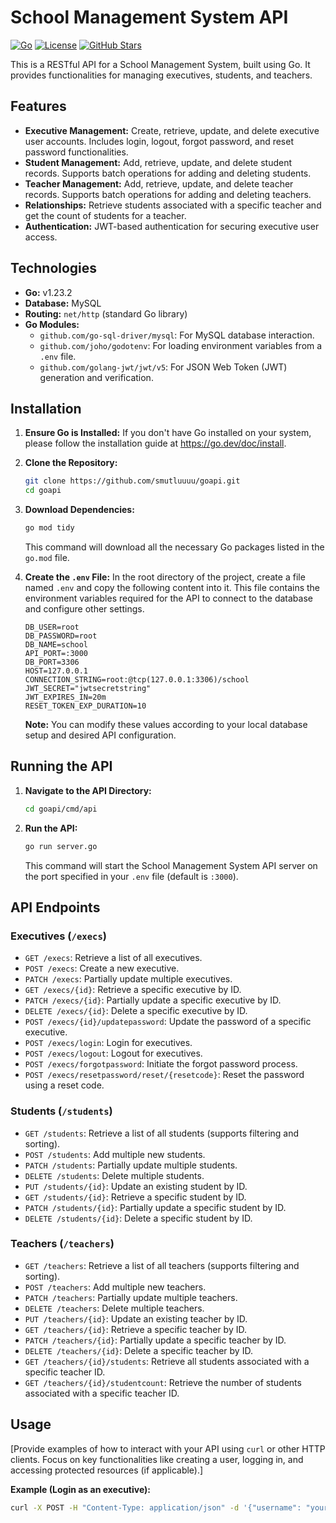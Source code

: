 # School Management System API

[![Go](https://img.shields.io/badge/Go-v1.23.2-blue?logo=go&logoColor=white)](https://go.dev/)
[![License](https://img.shields.io/badge/License-MIT-green)](LICENSE)
[![GitHub Stars](https://img.shields.io/github/stars/smutluuuu/goapi)](https://github.com/smutluuuu/goapi/stargazers)

This is a RESTful API for a School Management System, built using Go. It provides functionalities for managing executives, students, and teachers.

## Features

- **Executive Management:** Create, retrieve, update, and delete executive user accounts. Includes login, logout, forgot password, and reset password functionalities.
- **Student Management:** Add, retrieve, update, and delete student records. Supports batch operations for adding and deleting students.
- **Teacher Management:** Add, retrieve, update, and delete teacher records. Supports batch operations for adding and deleting teachers.
- **Relationships:** Retrieve students associated with a specific teacher and get the count of students for a teacher.
- **Authentication:** JWT-based authentication for securing executive user access.

## Technologies

- **Go:** v1.23.2
- **Database:** MySQL
- **Routing:** `net/http` (standard Go library)
- **Go Modules:**
  - `github.com/go-sql-driver/mysql`: For MySQL database interaction.
  - `github.com/joho/godotenv`: For loading environment variables from a `.env` file.
  - `github.com/golang-jwt/jwt/v5`: For JSON Web Token (JWT) generation and verification.

## Installation

1.  **Ensure Go is Installed:** If you don't have Go installed on your system, please follow the installation guide at https://go.dev/doc/install.

2.  **Clone the Repository:**

    ```bash
    git clone https://github.com/smutluuuu/goapi.git
    cd goapi
    ```

3.  **Download Dependencies:**

    ```bash
    go mod tidy
    ```

    This command will download all the necessary Go packages listed in the `go.mod` file.

4.  **Create the `.env` File:**
    In the root directory of the project, create a file named `.env` and copy the following content into it. This file contains the environment variables required for the API to connect to the database and configure other settings.

    ```env
    DB_USER=root
    DB_PASSWORD=root
    DB_NAME=school
    API_PORT=:3000
    DB_PORT=3306
    HOST=127.0.0.1
    CONNECTION_STRING=root:@tcp(127.0.0.1:3306)/school
    JWT_SECRET="jwtsecretstring"
    JWT_EXPIRES_IN=20m
    RESET_TOKEN_EXP_DURATION=10
    ```

    **Note:** You can modify these values according to your local database setup and desired API configuration.

## Running the API

1.  **Navigate to the API Directory:**

    ```bash
    cd goapi/cmd/api
    ```

2.  **Run the API:**

    ```bash
    go run server.go
    ```

    This command will start the School Management System API server on the port specified in your `.env` file (default is `:3000`).

## API Endpoints

### Executives (`/execs`)

- `GET /execs`: Retrieve a list of all executives.
- `POST /execs`: Create a new executive.
- `PATCH /execs`: Partially update multiple executives.
- `GET /execs/{id}`: Retrieve a specific executive by ID.
- `PATCH /execs/{id}`: Partially update a specific executive by ID.
- `DELETE /execs/{id}`: Delete a specific executive by ID.
- `POST /execs/{id}/updatepassword`: Update the password of a specific executive.
- `POST /execs/login`: Login for executives.
- `POST /execs/logout`: Logout for executives.
- `POST /execs/forgotpassword`: Initiate the forgot password process.
- `POST /execs/resetpassword/reset/{resetcode}`: Reset the password using a reset code.

### Students (`/students`)

- `GET /students`: Retrieve a list of all students (supports filtering and sorting).
- `POST /students`: Add multiple new students.
- `PATCH /students`: Partially update multiple students.
- `DELETE /students`: Delete multiple students.
- `PUT /students/{id}`: Update an existing student by ID.
- `GET /students/{id}`: Retrieve a specific student by ID.
- `PATCH /students/{id}`: Partially update a specific student by ID.
- `DELETE /students/{id}`: Delete a specific student by ID.

### Teachers (`/teachers`)

- `GET /teachers`: Retrieve a list of all teachers (supports filtering and sorting).
- `POST /teachers`: Add multiple new teachers.
- `PATCH /teachers`: Partially update multiple teachers.
- `DELETE /teachers`: Delete multiple teachers.
- `PUT /teachers/{id}`: Update an existing teacher by ID.
- `GET /teachers/{id}`: Retrieve a specific teacher by ID.
- `PATCH /teachers/{id}`: Partially update a specific teacher by ID.
- `DELETE /teachers/{id}`: Delete a specific teacher by ID.
- `GET /teachers/{id}/students`: Retrieve all students associated with a specific teacher ID.
- `GET /teachers/{id}/studentcount`: Retrieve the number of students associated with a specific teacher ID.

## Usage

[Provide examples of how to interact with your API using `curl` or other HTTP clients. Focus on key functionalities like creating a user, logging in, and accessing protected resources (if applicable).]

**Example (Login as an executive):**

```bash
curl -X POST -H "Content-Type: application/json" -d '{"username": "your_username", "password": "your_password"}' http://localhost:3000/execs/login
```
